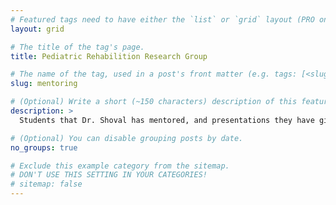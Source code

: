 ```yaml
---
# Featured tags need to have either the `list` or `grid` layout (PRO only).
layout: grid

# The title of the tag's page.
title: Pediatric Rehabilition Research Group

# The name of the tag, used in a post's front matter (e.g. tags: [<slug>]).
slug: mentoring

# (Optional) Write a short (~150 characters) description of this featured tag.
description: >
  Students that Dr. Shoval has mentored, and presentations they have given

# (Optional) You can disable grouping posts by date.
no_groups: true

# Exclude this example category from the sitemap.
# DON'T USE THIS SETTING IN YOUR CATEGORIES!
# sitemap: false
---
```


